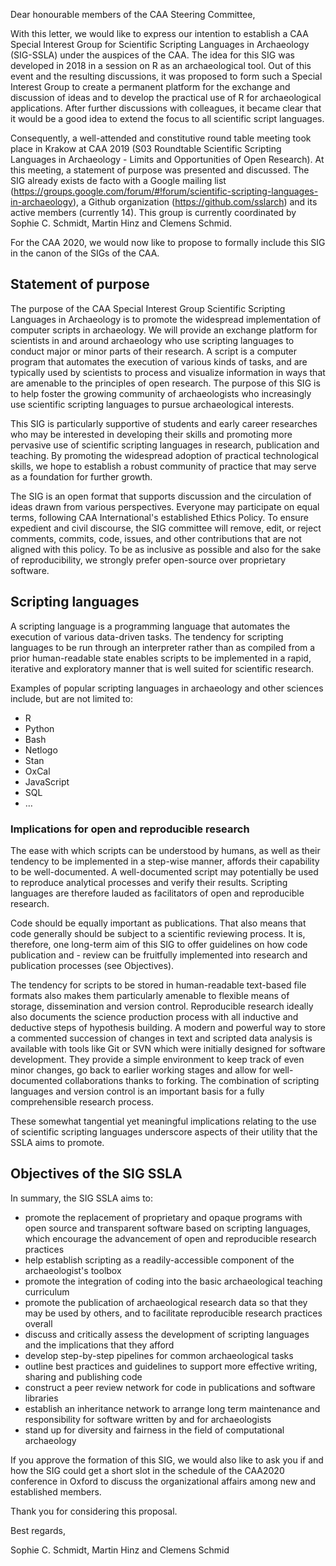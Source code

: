 Dear honourable members of the CAA Steering Committee,

With this letter, we would like to express our intention to establish a CAA Special Interest Group for Scientific Scripting Languages in Archaeology (SIG-SSLA) under the auspices of the CAA. The idea for this SIG was developed in 2018 in a session on R as an archaeological tool. Out of this event and the resulting discussions, it was proposed to form such a Special Interest Group to create a permanent platform for the exchange and discussion of ideas and to develop the practical use of R for archaeological applications. After further discussions with colleagues, it became clear that it would be a good idea to extend the focus to all scientific script languages.

Consequently, a well-attended and constitutive round table meeting took place in Krakow at CAA 2019 (S03 Roundtable Scientific Scripting Languages in Archaeology - Limits and Opportunities of Open Research). At this meeting, a statement of purpose was presented and discussed. The SIG already exists de facto with a Google mailing list (https://groups.google.com/forum/#!forum/scientific-scripting-languages-in-archaeology), a Github organization (https://github.com/sslarch) and its active members (currently 14). This group is currently coordinated by Sophie C. Schmidt, Martin Hinz and Clemens Schmid.

For the CAA 2020, we would now like to propose to formally include this SIG in the canon of the SIGs of the CAA.

## Statement of purpose

The purpose of the CAA Special Interest Group Scientific Scripting Languages in Archaeology is to promote the widespread implementation of computer scripts in archaeology. We will provide an exchange platform for scientists in and around archaeology who use scripting languages to conduct major or minor parts of their research. A script is a computer program that automates the execution of various kinds of tasks, and are typically used by scientists to process and visualize information in ways that are amenable to the principles of open research. The purpose of this SIG is to help foster the growing community of archaeologists who increasingly use scientific scripting languages to pursue archaeological interests.

This SIG is particularly supportive of students and early career researches who may be interested in developing their skills and promoting more pervasive use of scientific scripting languages in research, publication and teaching. By promoting the widespread adoption of practical technological skills, we hope to establish a robust community of practice that may serve as a foundation for further growth.

The SIG is an open format that supports discussion and the circulation of ideas drawn from various perspectives. Everyone may participate on equal terms, following CAA International's established Ethics Policy. To ensure expedient and civil discourse, the SIG committee will remove, edit, or reject comments, commits, code, issues, and other contributions that are not aligned with this policy. To be as inclusive as possible and also for the sake of reproducibility, we strongly prefer open-source over proprietary software.

## Scripting languages

A scripting language is a programming language that automates the execution of various data-driven tasks. The tendency for scripting languages to be run through an interpreter rather than as compiled from a prior human-readable state enables scripts to be implemented in a rapid, iterative and exploratory manner that is well suited for scientific research.

Examples of popular scripting languages in archaeology and other sciences include, but are not limited to:

- R
- Python
- Bash
- Netlogo
- Stan
- OxCal
- JavaScript
- SQL
- …

### Implications for open and reproducible research

The ease with which scripts can be understood by humans, as well as their tendency to be implemented in a step-wise manner, affords their capability to be well-documented. A well-documented script may potentially be used to reproduce analytical processes and verify their results. Scripting languages are therefore lauded as facilitators of open and reproducible research.

Code should be equally important as publications. That also means that code generally should be subject to a scientific reviewing process. It is, therefore, one long-term aim of this SIG to offer guidelines on how code publication and - review can be fruitfully implemented into research and publication processes (see Objectives).

The tendency for scripts to be stored in human-readable text-based file formats also makes them particularly amenable to flexible means of storage, dissemination and version control. Reproducible research ideally also documents the science production process with all inductive and deductive steps of hypothesis building. A modern and powerful way to store a commented succession of changes in text and scripted data analysis is available with tools like Git or SVN which were initially designed for software development. They provide a simple environment to keep track of even minor changes, go back to earlier working stages and allow for well-documented collaborations thanks to forking. The combination of scripting languages and version control is an important basis for a fully comprehensible research process.

These somewhat tangential yet meaningful implications relating to the use of scientific scripting languages underscore aspects of their utility that the SSLA aims to promote.

## Objectives of the SIG SSLA
In summary, the SIG SSLA aims to:

- promote the replacement of proprietary and opaque programs with open source and transparent software based on scripting languages, which encourage the advancement of open and reproducible research practices
- help establish scripting as a readily-accessible component of the archaeologist's toolbox
- promote the integration of coding into the basic archaeological teaching curriculum
- promote the publication of archaeological research data so that they may be used by others, and to facilitate reproducible research practices overall
- discuss and critically assess the development of scripting languages and the implications that they afford
- develop step-by-step pipelines for common archaeological tasks
- outline best practices and guidelines to support more effective writing, sharing and publishing code
- construct a peer review network for code in publications and software libraries
- establish an inheritance network to arrange long term maintenance and responsibility for software written by and for archaeologists
- stand up for diversity and fairness in the field of computational archaeology

If you approve the formation of this SIG, we would also like to ask you if and how the SIG could get a short slot in the schedule of the CAA2020 conference in Oxford to discuss the organizational affairs among new and established members.

Thank you for considering this proposal.

Best regards,

Sophie C. Schmidt, Martin Hinz and Clemens Schmid
